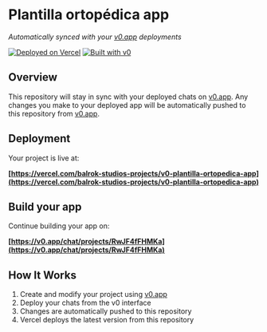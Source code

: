 # Plantilla ortopédica app

*Automatically synced with your [v0.app](https://v0.app) deployments*

[![Deployed on Vercel](https://img.shields.io/badge/Deployed%20on-Vercel-black?style=for-the-badge&logo=vercel)](https://vercel.com/balrok-studios-projects/v0-plantilla-ortopedica-app)
[![Built with v0](https://img.shields.io/badge/Built%20with-v0.app-black?style=for-the-badge)](https://v0.app/chat/projects/RwJF4fFHMKa)

## Overview

This repository will stay in sync with your deployed chats on [v0.app](https://v0.app).
Any changes you make to your deployed app will be automatically pushed to this repository from [v0.app](https://v0.app).

## Deployment

Your project is live at:

**[https://vercel.com/balrok-studios-projects/v0-plantilla-ortopedica-app](https://vercel.com/balrok-studios-projects/v0-plantilla-ortopedica-app)**

## Build your app

Continue building your app on:

**[https://v0.app/chat/projects/RwJF4fFHMKa](https://v0.app/chat/projects/RwJF4fFHMKa)**

## How It Works

1. Create and modify your project using [v0.app](https://v0.app)
2. Deploy your chats from the v0 interface
3. Changes are automatically pushed to this repository
4. Vercel deploys the latest version from this repository